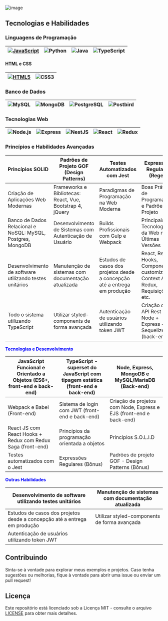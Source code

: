 ![image](https://github.com/Mertonlucas/Mertonlucas/assets/126838077/44e71e71-4877-4c58-8b47-4b48dce6ac08)



## Tecnologias e Habilidades

### Linguagens de Programação

| <a href="https://github.com/Mertonlucas/FUNDAMENTOS-JS" target="_blank"><img src="https://img.shields.io/badge/JavaScript-%23F7DF1E?logo=javascript&logoColor=black&style=for-the-badge&labelColor=F7DF1E&scale=0.8" alt="JavaScript"></a> | <img src="https://img.shields.io/badge/Python-%233776AB?logo=python&logoColor=white&style=for-the-badge&labelColor=3776AB&scale=0.8" alt="Python"> | <img src="https://img.shields.io/badge/Java-%23ED8B00?logo=java&logoColor=white&style=for-the-badge&labelColor=ED8B00&scale=0.8" alt="Java"> | <img src="https://img.shields.io/badge/TypeScript-%233178C6?logo=typescript&logoColor=white&style=for-the-badge&labelColor=3178C6&scale=0.8" alt="TypeScript"> |
| --- | --- | --- | --- |

#### HTML e CSS

| <a href="https://github.com/Mertonlucas/FUNDAMENTOS.HTML" target="_blank"><img src="https://img.shields.io/badge/HTML5-%23E34F26?logo=html5&logoColor=white&style=for-the-badge&labelColor=E34F26&scale=0.8" alt="HTML5"></a> | <img src="https://img.shields.io/badge/CSS3-%231572B6?logo=css3&logoColor=white&style=for-the-badge&labelColor=1572B6&scale=0.8" alt="CSS3"> |
| --- | --- |

### Banco de Dados

| <img src="https://img.shields.io/badge/MySQL-%234479A1?logo=mysql&logoColor=white&style=for-the-badge&labelColor=4479A1&scale=0.8" alt="MySQL"> | <img src="https://img.shields.io/badge/MongoDB-%2347A248?logo=mongodb&logoColor=white&style=for-the-badge&labelColor=47A248&scale=0.8" alt="MongoDB"> | <img src="https://img.shields.io/badge/PostgreSQL-%23336791?logo=postgresql&logoColor=white&style=for-the-badge&labelColor=336791&scale=0.8" alt="PostgreSQL"> | <img src="https://img.shields.io/badge/Postbird-%23336791?logo=postbird&logoColor=white&style=for-the-badge&labelColor=336791&scale=0.8" alt="Postbird"> |
| --- | --- | --- | --- |

### Tecnologias Web

| <img src="https://img.shields.io/badge/Node.js-%23339933?logo=node.js&logoColor=white&style=for-the-badge&labelColor=339933&scale=0.8" alt="Node.js"> | <img src="https://img.shields.io/badge/Express-%23000000?logo=express&logoColor=white&style=for-the-badge&labelColor=000000&scale=0.8" alt="Express"> | <img src="https://img.shields.io/badge/NestJS-%23E0234E?logo=nestjs&logoColor=white&style=for-the-badge&labelColor=E0234E&scale=0.8" alt="NestJS"> | <img src="https://img.shields.io/badge/React-%2361DAFB?logo=react&logoColor=black&style=for-the-badge&labelColor=61DAFB&scale=0.8" alt="React"> | <img src="https://img.shields.io/badge/Redux-%23764ABC?logo=redux&logoColor=white&style=for-the-badge&labelColor=764ABC&scale=0.8" alt="Redux"> |
| --- | --- | --- | --- | --- |



### Princípios e Habilidades Avançadas

| Princípios SOLID | Padrões de Projeto GOF (Design Patterns) | Testes Automatizados com Jest | Expressões Regulares (Regex) | Sistema de Autenticação com Session e JWT |
| --- | --- | --- | --- | --- |
| Criação de Aplicações Web Modernas | Frameworks e Bibliotecas: React, Vue, Bootstrap 4, jQuery | Paradigmas de Programação na Web Moderna | Boas Práticas de Programação e Padrões de Projeto | Desenvolvimento Fullstack: Frontend e Backend |
| Banco de Dados Relacional e NoSQL: MySQL, Postgres, MongoDB | Desenvolvimento de Sistemas com Autenticação de Usuário | Builds Profissionais com Gulp e Webpack | Principais Tecnologias da Web nas Últimas Versões | Desenvolvimento de Aplicações com Angular 9 |
| Desenvolvimento de software utilizando testes unitários | Manutenção de sistemas com documentação atualizada | Estudos de casos dos projetos desde a concepção até a entrega em produção | React, React Hooks, Componentes customizados, Context API, Redux, Requisições e etc. | Testes unitários utilizando TDD (Desenvolvimento Orientado a Testes) |
| Todo o sistema utilizando TypeScript | Utilizar styled-components de forma avançada | Autenticação de usuários utilizando token JWT | Criação de API Rest com Node + Express + Sequelize (back-end) | Sistema de login com session (front-end e back-end) |


<font color="blue">**Tecnologias e Desenvolvimento**</font>

| JavaScript Funcional e Orientado a Objetos (ES6+, front-end e back-end) | TypeScript - superset do JavaScript com tipagem estática (front-end e back-end) | Node, Express, MongoDB e MySQL/MariaDB (Back-end) |
| --- | --- | --- |
| Webpack e Babel (Front-end) | Sistema de login com JWT (front-end e back-end) | Criação de projetos com Node, Express e EJS (front-end e back-end) | Configuração de um servidor Linux para Deploy (Ubuntu Server) | Configurações de segurança para o servidor (SSH e TLS - Https) | Utilização de noSQL com mongoose (MongoDB) | Utilização de SQL com sequelize (MySQL e MariaDB) |
| React JS com React Hooks + Redux com Redux Saga (front-end) | Princípios da programação orientada a objetos | Princípios S.O.L.I.D |
| Testes automatizados com o Jest | Expressões Regulares (Bônus) | Padrões de projeto GOF - Design Patterns (Bônus) | NestJS + Strapi + PostgreSQL (com CSR, SSR, SSG e ISR) | HTML5 e CSS3 (Bônus Extra) | 

<font color="blue">**Outras Habilidades**</font>

| Desenvolvimento de software utilizando testes unitários | Manutenção de sistemas com documentação atualizada |
| --- | --- |
| Estudos de casos dos projetos desde a concepção até a entrega em produção | Utilizar styled-components de forma avançada |
| Autenticação de usuários utilizando token JWT | |

## Contribuindo

Sinta-se à vontade para explorar meus exemplos e projetos. Caso tenha sugestões ou melhorias, fique à vontade para abrir uma issue ou enviar um pull request!

## Licença

Este repositório está licenciado sob a Licença MIT - consulte o arquivo [LICENSE](LICENSE) para obter mais detalhes.
